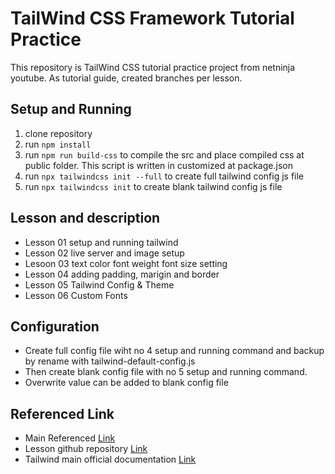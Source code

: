 # TailWind CSS Framework Tutorial Practice

This repository is TailWind CSS tutorial practice project from netninja youtube. As tutorial guide, created branches per lesson.

## Setup and Running

1. clone repository
2. run `npm install`
3. run `npm run build-css` to compile the src and place compiled css at public folder. This script is written in customized at package.json
4. run `npx tailwindcss init --full` to create full tailwind config js file
5. run `npx tailwindcss init` to create blank tailwind config js file

## Lesson and description

- Lesson 01 setup and running tailwind
- Lesson 02 live server and image setup
- Lesoon 03 text color font weight font size setting
- Lesson 04 adding padding, marigin and border
- Lesson 05 Tailwind Config & Theme
- Lesson 06 Custom Fonts

## Configuration

- Create full config file wiht no 4 setup and running command and backup by rename with tailwind-default-config.js
- Then create blank config file with no 5 setup and running command.
- Overwrite value can be added to blank config file

## Referenced Link

- Main Referenced [Link](https://www.youtube.com/watch?v=bxmDnn7lrnk&list=PL4cUxeGkcC9gpXORlEHjc5bgnIi5HEGhw)
- Lesson github repository [Link](https://github.com/iamshaunjp/tailwind-tutorial)
- Tailwind main official documentation [Link](https://tailwindcss.com/docs)